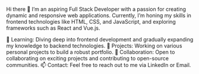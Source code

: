 Hi there 👋
I’m an aspiring Full Stack Developer with a passion for creating dynamic and responsive web applications. Currently, I’m honing my skills in frontend technologies like HTML, CSS, and JavaScript, and exploring frameworks such as React and Vue.js.

🌱 Learning: Diving deep into frontend development and gradually expanding my knowledge to backend technologies.
💼 Projects: Working on various personal projects to build a robust portfolio.
🤝 Collaboration: Open to collaborating on exciting projects and contributing to open-source communities.
📫 Contact: Feel free to reach out to me via LinkedIn or Email.

<!---
Bala-0078/Bala-0078 is a ✨ special ✨ repository because its `README.md` (this file) appears on your GitHub profile.
You can click the Preview link to take a look at your changes.
--->
